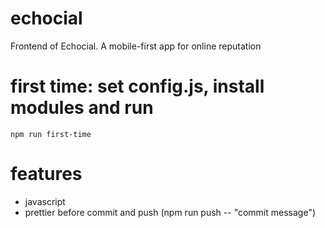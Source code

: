 # echocial
Frontend of Echocial. A mobile-first app for online reputation


# first time: set config.js, install modules and run
```
npm run first-time
```

# features
- javascript
- prettier before commit and push (npm run push -- "commit message")


